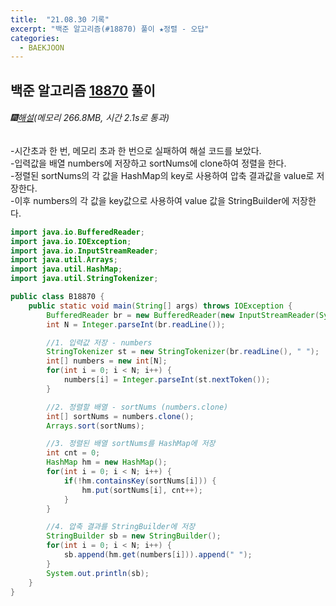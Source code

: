 ```yaml
---
title:  "21.08.30 기록"
excerpt: "백준 알고리즘(#18870) 풀이 ★정렬 - 오답"
categories:
  - BAEKJOON
---
```



## 백준 알고리즘 [18870](https://www.acmicpc.net/problem/18870) 풀이

###### 🎆[해설](https://girawhale.tistory.com/38)(메모리 266.8MB, 시간 2.1s로 통과)<br/>
-시간초과 한 번, 메모리 초과 한 번으로 실패하여 해설 코드를 보았다.<br>
-입력값을 배열 numbers에 저장하고 sortNums에 clone하여 정렬을 한다.<br>
-정렬된 sortNums의 각 값을 HashMap의 key로 사용하여 압축 결과값을 value로 저장한다.<br>
-이후 numbers의 각 값을 key값으로 사용하여 value 값을 StringBuilder에 저장한다.<br>

```java
import java.io.BufferedReader;
import java.io.IOException;
import java.io.InputStreamReader;
import java.util.Arrays;
import java.util.HashMap;
import java.util.StringTokenizer;

public class B18870 {
    public static void main(String[] args) throws IOException {
        BufferedReader br = new BufferedReader(new InputStreamReader(System.in));
        int N = Integer.parseInt(br.readLine());

        //1. 입력값 저장 - numbers
        StringTokenizer st = new StringTokenizer(br.readLine(), " ");
        int[] numbers = new int[N];
        for(int i = 0; i < N; i++) {
            numbers[i] = Integer.parseInt(st.nextToken());
        }

        //2. 정렬할 배열 - sortNums (numbers.clone)
        int[] sortNums = numbers.clone();
        Arrays.sort(sortNums);

        //3. 정렬된 배열 sortNums를 HashMap에 저장
        int cnt = 0;
        HashMap hm = new HashMap();
        for(int i = 0; i < N; i++) {
            if(!hm.containsKey(sortNums[i])) {
                hm.put(sortNums[i], cnt++);
            }
        }

        //4. 압축 결과를 StringBuilder에 저장
        StringBuilder sb = new StringBuilder();
        for(int i = 0; i < N; i++) {
            sb.append(hm.get(numbers[i])).append(" ");
        }
        System.out.println(sb);
    }
}
```
